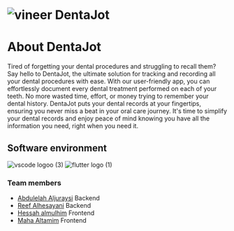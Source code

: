 # ![vineer](https://github.com/hsmulhim/Final-tuwaiq-project/assets/74217487/847f2fa8-f206-47b0-aefa-3c69e6729fc7)  DentaJot


# About DentaJot
Tired of forgetting your dental procedures and struggling to recall them? Say hello to DentaJot, the ultimate solution for tracking and recording all your dental procedures with ease. With our user-friendly app, you can effortlessly document every dental treatment performed on each of your teeth. No more wasted time, effort, or money trying to remember your dental history. DentaJot puts your dental records at your fingertips, ensuring you never miss a beat in your oral care journey. It's time to simplify your dental records and enjoy peace of mind knowing you have all the information you need, right when you need it.



## Software environment
![vscode logoo (3)](https://github.com/hsmulhim/Final-tuwaiq-project/assets/74217487/d59d60d1-d858-4572-9d43-2477fef7b5b2)
![flutter logo (1)](https://github.com/hsmulhim/Final-tuwaiq-project/assets/74217487/b8741477-cb6b-45aa-b6a1-22c5adabd0b3)



### Team members
- [Abdulelah Aljuraysi](https://github.com/36nv)  Backend
- [Reef Alhesayani](https://github.com/reef-mohammad) Backend
- [Hessah almulhim](https://github.com/hsmulhim) Frontend
- [Maha Altamim](https://github.com/iMaha0) Frontend
